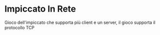 # Impiccato In Rete
Gioco dell'impiccato che supporta più client e un server, il gioco supporta il protocollo TCP
